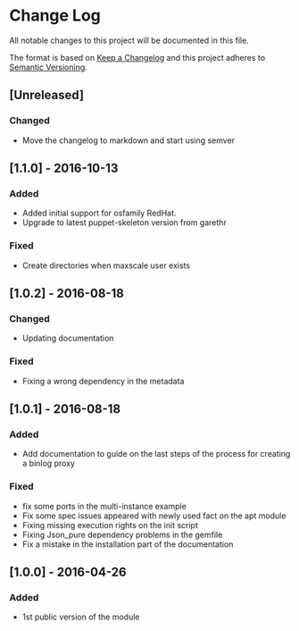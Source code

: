 # Change Log
All notable changes to this project will be documented in this file.

The format is based on [Keep a Changelog](http://keepachangelog.com/)
and this project adheres to [Semantic Versioning](http://semver.org/).

## [Unreleased]
### Changed
- Move the changelog to markdown and start using semver

## [1.1.0] - 2016-10-13
###  Added
- Added initial support for osfamily RedHat.
- Upgrade to latest puppet-skeleton version from garethr

### Fixed
- Create directories when maxscale user exists

## [1.0.2] - 2016-08-18
### Changed
- Updating documentation

### Fixed
- Fixing a wrong dependency in the metadata

## [1.0.1] - 2016-08-18
### Added
- Add documentation to guide on the last steps of the process for creating a binlog proxy

### Fixed
- fix some ports in the multi-instance example
- Fix some spec issues appeared with newly used fact on the apt module
- Fixing missing execution rights on the init script
- Fixing Json_pure dependency problems in the gemfile
- Fix a mistake in the installation part of the documentation

## [1.0.0] - 2016-04-26
### Added
- 1st public version of the module
